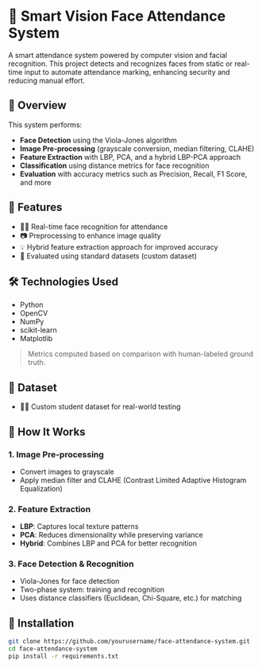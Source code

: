 # 📸 Smart Vision Face Attendance System

A smart attendance system powered by computer vision and facial recognition. This project detects and recognizes faces from static or real-time input to automate attendance marking, enhancing security and reducing manual effort.

## 🧠 Overview

This system performs:
- **Face Detection** using the Viola-Jones algorithm
- **Image Pre-processing** (grayscale conversion, median filtering, CLAHE)
- **Feature Extraction** with LBP, PCA, and a hybrid LBP-PCA approach
- **Classification** using distance metrics for face recognition
- **Evaluation** with accuracy metrics such as Precision, Recall, F1 Score, and more

## 🚀 Features

- 🧑‍🏫 Real-time face recognition for attendance
- 📷 Preprocessing to enhance image quality
- 💡 Hybrid feature extraction approach for improved accuracy
- 🧪 Evaluated using standard datasets (custom dataset)

## 🛠️ Technologies Used

- Python
- OpenCV
- NumPy
- scikit-learn
- Matplotlib


> Metrics computed based on comparison with human-labeled ground truth.

## 📁 Dataset

- 👨‍🎓 Custom student dataset for real-world testing

## 🧪 How It Works

### 1. Image Pre-processing
- Convert images to grayscale
- Apply median filter and CLAHE (Contrast Limited Adaptive Histogram Equalization)

### 2. Feature Extraction
- **LBP**: Captures local texture patterns
- **PCA**: Reduces dimensionality while preserving variance
- **Hybrid**: Combines LBP and PCA for better recognition

### 3. Face Detection & Recognition
- Viola-Jones for face detection
- Two-phase system: training and recognition
- Uses distance classifiers (Euclidean, Chi-Square, etc.) for matching

## 🔧 Installation

```bash
git clone https://github.com/yourusername/face-attendance-system.git
cd face-attendance-system
pip install -r requirements.txt
